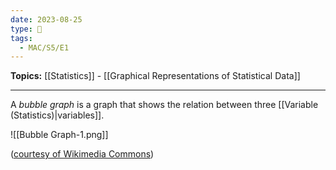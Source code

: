 ```yaml
---
date: 2023-08-25
type: 🧠
tags:
  - MAC/S5/E1
---
```


**Topics:** [[Statistics]] - [[Graphical Representations of Statistical Data]]

---

A _bubble graph_ is a graph that shows the relation between three [[Variable (Statistics)|variables]].

![[Bubble Graph-1.png]]

([courtesy of Wikimedia Commons](https://commons.wikimedia.org/wiki/File:Program_evaluation_workshops_-_hours_to_new_accounts_created_bubble_-_2013.png))
